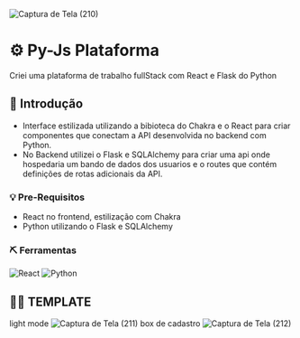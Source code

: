 ![Captura de Tela (210)](https://github.com/PauloAquarius0299/python-react-project/assets/114706743/9218c316-f0f6-4067-aee1-bcbd0807cacc)
# ⚙️ Py-Js Plataforma 
Criei uma plataforma de trabalho fullStack com React e Flask do Python
## 🚀 Introdução 
* Interface estilizada utilizando a bibioteca do Chakra e o React para criar componentes que conectam a API desenvolvida no backend com Python.
* No Backend utilizei o Flask e SQLAlchemy para criar uma api onde hospedaria um bando de dados dos usuarios e o routes que contém definições de rotas adicionais da API.
### 💡 Pre-Requisitos
* React no frontend, estilização com Chakra
* Python utilizando o Flask e SQLAlchemy
### ⛏️ Ferramentas 
![React](https://img.shields.io/badge/react-%2320232a.svg?style=for-the-badge&logo=react&logoColor=%2361DAFB)
![Python](https://img.shields.io/badge/python-3670A0?style=for-the-badge&logo=python&logoColor=ffdd54)
## 👨‍🏭 TEMPLATE 
light mode
![Captura de Tela (211)](https://github.com/PauloAquarius0299/python-react-project/assets/114706743/503df7ff-71a4-4855-ba70-00c448ab768f)
box de cadastro
![Captura de Tela (212)](https://github.com/PauloAquarius0299/python-react-project/assets/114706743/aa8b7183-cd52-4aa1-9370-4c9a13174207)

